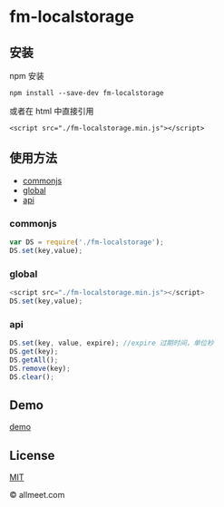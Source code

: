 # fm-localstorage

## 安装

npm 安装

`npm install --save-dev fm-localstorage`

或者在 html 中直接引用

`<script src="./fm-localstorage.min.js"></script>`

## 使用方法

* [commonjs](#commonjs)
* [global](#global)
* [api](#api)

### commonjs
```javascript
var DS = require('./fm-localstorage');
DS.set(key,value);
```


### global
```javascript
<script src="./fm-localstorage.min.js"></script>
DS.set(key,value);
```

### api

```javascript
DS.set(key, value, expire); //expire 过期时间，单位秒
DS.get(key);
DS.getAll();
DS.remove(key);
DS.clear();
```

##	Demo
[demo](http://ifootmark.github.io/fm-localstorage/test/index.html)


## License
[MIT](https://github.com/ifootmark/fm-localstorage/blob/master/LICENSE)


© allmeet.com
